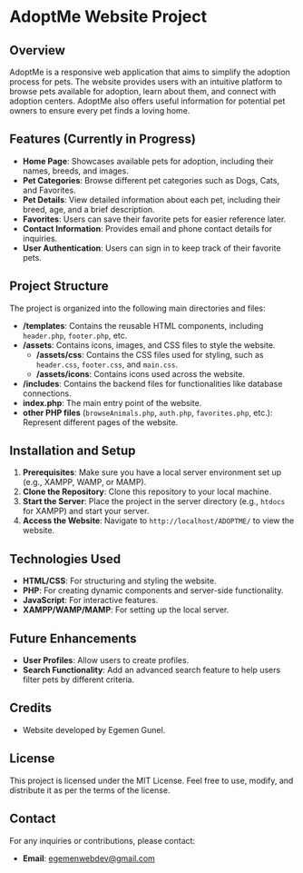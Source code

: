 # AdoptMe Website Project

## Overview
AdoptMe is a responsive web application that aims to simplify the adoption process for pets. The website provides users with an intuitive platform to browse pets available for adoption, learn about them, and connect with adoption centers. AdoptMe also offers useful information for potential pet owners to ensure every pet finds a loving home.

## Features (Currently in Progress)
- **Home Page**: Showcases available pets for adoption, including their names, breeds, and images.
- **Pet Categories**: Browse different pet categories such as Dogs, Cats, and Favorites.
- **Pet Details**: View detailed information about each pet, including their breed, age, and a brief description.
- **Favorites**: Users can save their favorite pets for easier reference later.
- **Contact Information**: Provides email and phone contact details for inquiries.
- **User Authentication**: Users can sign in to keep track of their favorite pets.

## Project Structure
The project is organized into the following main directories and files:

- **/templates**: Contains the reusable HTML components, including `header.php`, `footer.php`, etc.
- **/assets**: Contains icons, images, and CSS files to style the website.
  - **/assets/css**: Contains the CSS files used for styling, such as `header.css`, `footer.css`, and `main.css`.
  - **/assets/icons**: Contains icons used across the website.
- **/includes**: Contains the backend files for functionalities like database connections.
- **index.php**: The main entry point of the website.
- **other PHP files** (`browseAnimals.php`, `auth.php`, `favorites.php`, etc.): Represent different pages of the website.

## Installation and Setup
1. **Prerequisites**: Make sure you have a local server environment set up (e.g., XAMPP, WAMP, or MAMP).
2. **Clone the Repository**: Clone this repository to your local machine.
3. **Start the Server**: Place the project in the server directory (e.g., `htdocs` for XAMPP) and start your server.
4. **Access the Website**: Navigate to `http://localhost/ADOPTME/` to view the website.

## Technologies Used
- **HTML/CSS**: For structuring and styling the website.
- **PHP**: For creating dynamic components and server-side functionality.
- **JavaScript**: For interactive features.
- **XAMPP/WAMP/MAMP**: For setting up the local server.

## Future Enhancements
- **User Profiles**: Allow users to create profiles.
- **Search Functionality**: Add an advanced search feature to help users filter pets by different criteria.

## Credits
- Website developed by Egemen Gunel.

## License
This project is licensed under the MIT License. Feel free to use, modify, and distribute it as per the terms of the license.

## Contact
For any inquiries or contributions, please contact:
- **Email**: egemenwebdev@gmail.com

